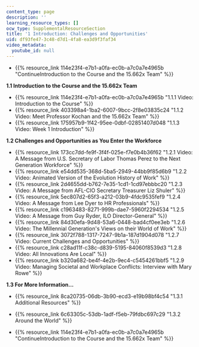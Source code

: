 ```yaml
---
content_type: page
description: ''
learning_resource_types: []
ocw_type: SupplementalResourceSection
title: '1 Introduction: Challenges and Opportunities'
uid: df93fe47-3c48-d7d1-4fa8-ea3d9f3faf34
video_metadata:
  youtube_id: null
---
```


*   {{% resource_link 114e23f4-e7b1-a0fa-ec0b-a7c0a7e4965b "ContinueIntroduction to the Course and the 15.662x Team" %}}

**1.1 Introduction to the Course and the 15.662x Team**

*   {{% resource_link 114e23f4-e7b1-a0fa-ec0b-a7c0a7e4965b "1.1.1 Video: Introduction to the Course" %}}
*   {{% resource_link 403398a4-1ba2-6007-9bcc-2f8e03835c24 "1.1.2 Video: Meet Professor Kochan and the 15.662x Team" %}}
*   {{% resource_link 175957b9-1f42-95ee-0dbf-02851407d048 "1.1.3 Video: Week 1 Introduction" %}}

**1.2 Challenges and Opportunities as You Enter the Workforce**

*   {{% resource_link 173cc7dd-fe9f-3f4f-025e-f7e0b4b36f62 "1.2.1 Video: A Message from U.S. Secretary of Labor Thomas Perez to the Next Generation Workforce" %}}
*   {{% resource_link e54dd535-368d-5ba5-2949-44bb9f85d6b9 "1.2.2 Video: Animated Version of the Evolution History of Work" %}}
*   {{% resource_link 2d4655dd-b762-7e35-1cd1-1cd97ebbbc20 "1.2.3 Video: A Message from AFL-CIO Secretary Treasurer Liz Shuler" %}}
*   {{% resource_link 5ec807d2-65f3-a212-03b9-4fdc9535fef9 "1.2.4 Video: A Message from Lee Dyer to HR Professionals" %}}
*   {{% resource_link c1963483-8271-999b-dae7-5960f2294534 "1.2.5 Video: A Message from Guy Ryder, ILO Director-General" %}}
*   {{% resource_link 84d30efa-9d48-53a6-0448-bad4cf0ee3eb "1.2.6 Video: The Millennial Generation's Views on their World of Work" %}}
*   {{% resource_link 3072f788-1317-7247-9b1a-187d1904d078 "1.2.7 Video: Current Challenges and Opportunities" %}}
*   {{% resource_link c28ad11f-c38c-d839-5195-84060f8539d3 "1.2.8 Video: All Innovations Are Local" %}}
*   {{% resource_link b320a682-be4f-4e2b-9ec4-c5454261bbf5 "1.2.9 Video: Managing Societal and Workplace Conflicts: Interview with Mary Rowe" %}}

**1.3 For More Information...**

*   {{% resource_link 8ca20735-06db-3b90-ecd3-e19b98bf4c54 "1.3.1 Additional Resources" %}}
*   {{% resource_link 6c63305c-53db-1adf-f5eb-79fdbc697c29 "1.3.2 Around the World" %}}

*   {{% resource_link 114e23f4-e7b1-a0fa-ec0b-a7c0a7e4965b "ContinueIntroduction to the Course and the 15.662x Team" %}}